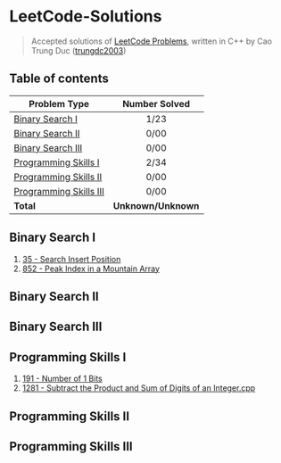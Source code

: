 # LeetCode-Solutions
> Accepted solutions of [LeetCode Problems](https://leetcode.com/problemset/all/), written in C++ by Cao Trung Duc ([trungdc2003](https://leetcode.com/trungdc2003/))

## Table of contents
|                   Problem Type                    | Number Solved |
|---------------------------------------------------|:-------------:|
| [Binary Search I](#Binary-Search-I)               |      1/23     |
| [Binary Search II](#Binary-Search-II)             |      0/00     |
| [Binary Search III](#Binary-Search-III)           |      0/00     |
| [Programming Skills I](#Programming-Skills-I)     |      2/34     |
| [Programming Skills II](#Programming-Skills-II)   |      0/00     |
| [Programming Skills III](#Programming-Skills-III) |      0/00     |
| **Total**                                         |**Unknown/Unknown**|

## Binary Search I
1. [35 - Search Insert Position](source/35%20-%20Search%20Insert%20Position.cpp)
2. [852 - Peak Index in a Mountain Array](source/852%20-%20Peak%20Index%20in%20a%20Mountain%20Array.cpp)

## Binary Search II


## Binary Search III


## Programming Skills I
1. [191 - Number of 1 Bits](source/191%20-%20Number%20of%201%20Bits.cpp)
2. [1281 - Subtract the Product and Sum of Digits of an Integer.cpp](source/1281%20-%20Subtract%20the%20Product%20and%20Sum%20of%20Digits%20of%20an%20Integer.cpp)

## Programming Skills II


## Programming Skills III
